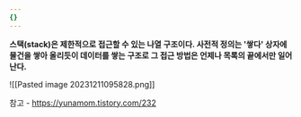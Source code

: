 ```yaml
---
{}
---
```

**스택(stack)은 제한적으로 접근할 수 있는 나열 구조이다. 사전적 정의는 '쌓다' 상자에 물건을 쌓아 올리듯이 데이터를 쌓는 구조로 그 접근 방법은 언제나 목록의 끝에서만 일어난다.**

![[Pasted image 20231211095828.png]]












참고 - https://yunamom.tistory.com/232